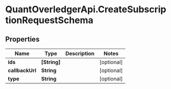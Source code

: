 # QuantOverledgerApi.CreateSubscriptionRequestSchema

## Properties

Name | Type | Description | Notes
------------ | ------------- | ------------- | -------------
**ids** | **[String]** |  | [optional] 
**callbackUrl** | **String** |  | [optional] 
**type** | **String** |  | [optional] 


